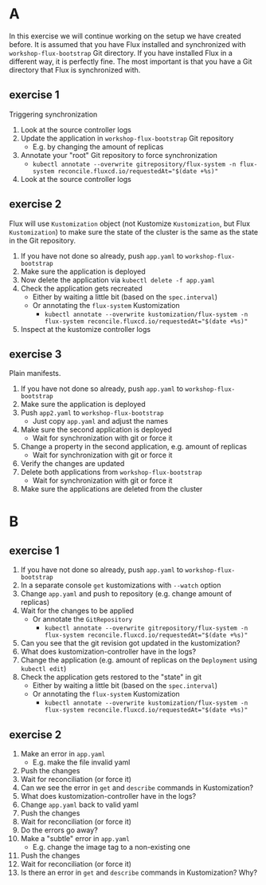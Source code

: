# A 

In this exercise we will continue working on the setup we have created before.
It is assumed that you have Flux installed and synchronized with `workshop-flux-bootstrap` Git directory.
If you have installed Flux in a different way, it is perfectly fine.
The most important is that you have a Git directory that Flux is synchronized with.


## exercise 1
Triggering synchronization

1. Look at the source controller logs
2. Update the application in `workshop-flux-bootstrap` Git repository
   * E.g. by changing the amount of replicas
3. Annotate your "root" Git repository to force synchronization
   * `kubectl annotate --overwrite gitrepository/flux-system -n flux-system reconcile.fluxcd.io/requestedAt="$(date +%s)"`
4. Look at the source controller logs


## exercise 2
Flux will use `Kustomization` object (not Kustomize `Kustomization`, but Flux `Kustomization`) to make sure the state of the cluster is the same as the state in the Git repository.

1. If you have not done so already, push `app.yaml` to `workshop-flux-bootstrap`
2. Make sure the application is deployed
3. Now delete the application via `kubectl delete -f app.yaml`
4. Check the application gets recreated
   * Either by waiting a little bit (based on the `spec.interval`)
   * Or annotating the `flux-system` Kustomization
     * `kubectl annotate --overwrite kustomization/flux-system -n flux-system reconcile.fluxcd.io/requestedAt="$(date +%s)"`
5. Inspect at the kustomize controller logs


## exercise 3
Plain manifests.

1. If you have not done so already, push `app.yaml` to `workshop-flux-bootstrap`
2. Make sure the application is deployed
3. Push `app2.yaml` to `workshop-flux-bootstrap`
   * Just copy `app.yaml` and adjust the names
4. Make sure the second application is deployed
   * Wait for synchronization with git or force it
5. Change a property in the second application, e.g. amount of replicas
   * Wait for synchronization with git or force it
6. Verify the changes are updated
7. Delete both applications from `workshop-flux-bootstrap`
   * Wait for synchronization with git or force it
8. Make sure the applications are deleted from the cluster


# B

## exercise 1

1. If you have not done so already, push `app.yaml` to `workshop-flux-bootstrap`
2. In a separate console `get` kustomizations with `--watch` option
3. Change `app.yaml` and push to repository (e.g. change amount of replicas)
4. Wait for the changes to be applied
   * Or annotate the `GitRepository`
     * `kubectl annotate --overwrite gitrepository/flux-system -n flux-system reconcile.fluxcd.io/requestedAt="$(date +%s)"`
5. Can you see that the git revision got updated in the kustomization?
6. What does kustomization-controller have in the logs?
7. Change the application (e.g. amount of replicas on the `Deployment` using `kubectl edit`)
8. Check the application gets restored to the "state" in git
   * Either by waiting a little bit (based on the `spec.interval`)
   * Or annotating the `flux-system` Kustomization
     * `kubectl annotate --overwrite kustomization/flux-system -n flux-system reconcile.fluxcd.io/requestedAt="$(date +%s)"`

## exercise 2

1. Make an error in `app.yaml`
   * E.g. make the file invalid yaml
2. Push the changes
3. Wait for reconciliation (or force it)
4. Can we see the error in `get` and `describe` commands in Kustomization?
5. What does kustomization-controller have in the logs?
6. Change `app.yaml` back to valid yaml
7. Push the changes
8. Wait for reconciliation (or force it)
9. Do the errors go away?
10. Make a "subtle" error in `app.yaml`
    * E.g. change the image tag to a non-existing one
11. Push the changes
12. Wait for reconciliation (or force it)
13. Is there an error in `get` and `describe` commands in Kustomization? Why?
